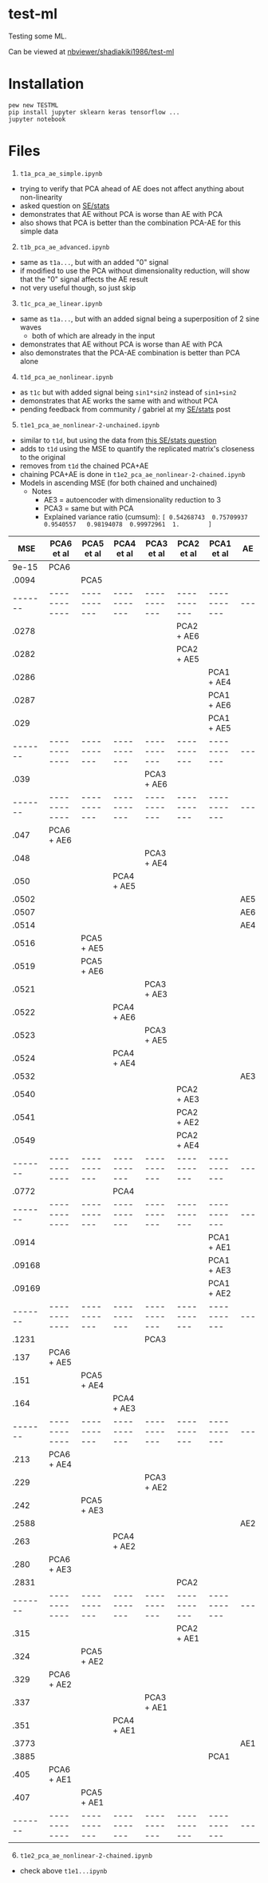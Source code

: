 # test-ml
Testing some ML.

Can be viewed at [nbviewer/shadiakiki1986/test-ml](https://nbviewer.jupyter.org/github/shadiakiki1986/test-ml/)

# Installation
```
pew new TESTML
pip install jupyter sklearn keras tensorflow ...
jupyter notebook
```

# Files
1. `t1a_pca_ae_simple.ipynb`
  - trying to verify that PCA ahead of AE does not affect anything about non-linearity
  - asked question on [SE/stats](https://stats.stackexchange.com/questions/292181/does-pca-ahead-of-an-autoencoder-deter-it-from-detecting-non-linearity)
  - demonstrates that AE without PCA is worse than AE with PCA
  - also shows that PCA is better than the combination PCA-AE for this simple data

2. `t1b_pca_ae_advanced.ipynb`
  - same as `t1a...`, but with an added "0" signal
  - if modified to use the PCA without dimensionality reduction, will show that the "0" signal affects the AE result
  - not very useful though, so just skip

3. `t1c_pca_ae_linear.ipynb`
  - same as `t1a...`, but with an added signal being a superposition of 2 sine waves
    - both of which are already in the input
  - demonstrates that AE without PCA is worse than AE with PCA
  - also demonstrates that the PCA-AE combination is better than PCA alone

4. `t1d_pca_ae_nonlinear.ipynb`
  - as `t1c` but with added signal being `sin1*sin2` instead of `sin1+sin2`
  - demonstrates that AE works the same with and without PCA
  - pending feedback from community / gabriel at my [SE/stats](https://stats.stackexchange.com/questions/292181/does-pca-ahead-of-an-autoencoder-deter-it-from-detecting-non-linearity) post

5. `t1e1_pca_ae_nonlinear-2-unchained.ipynb`
  - similar to `t1d`, but using the data from [this SE/stats question](https://stats.stackexchange.com/questions/190148/autoencoder-pca-tensorflow?rq=1)
  - adds to `t1d` using the MSE to quantify the replicated matrix's closeness to the original
  - removes from `t1d` the chained PCA+AE
  - chaining PCA+AE is done in `t1e2_pca_ae_nonlinear-2-chained.ipynb`
  - Models in ascending MSE (for both chained and unchained)
    - Notes
      - AE3 = autoencoder with dimensionality reduction to 3
      - PCA3 = same but with PCA
      - Explained variance ratio (cumsum): `[ 0.54268743  0.75709937  0.9540557   0.98194078  0.99972961  1.        ]`

| MSE   | PCA6 et al |PCA5 et al |PCA4 et al |PCA3 et al |PCA2 et al |PCA1 et al |AE |
|-------|------------|-----------|-----------|-----------|-----------|-----------|---|
| 9e-15 | PCA6       |           |           |           |           |           |   |
| .0094 |            |PCA5       |           |           |           |           |   |
|-------|------------|-----------|-----------|-----------|-----------|-----------|---|
| .0278 |            |           |           |           |PCA2 + AE6 |           |   |
| .0282 |            |           |           |           |PCA2 + AE5 |           |   |
| .0286 |            |           |           |           |           |PCA1 + AE4 |   |
| .0287 |            |           |           |           |           |PCA1 + AE6 |   |
| .029  |            |           |           |           |           |PCA1 + AE5 |   |
|-------|------------|-----------|-----------|-----------|-----------|-----------|---|
| .039  |            |           |           |PCA3 + AE6 |           |           |   |
|-------|------------|-----------|-----------|-----------|-----------|-----------|---|
| .047  | PCA6 + AE6 |           |           |           |           |           |   |
| .048  |            |           |           |PCA3 + AE4 |           |           |   |
| .050  |            |           |PCA4 + AE5 |           |           |           |   |
| .0502 |            |           |           |           |           |           |AE5|
| .0507 |            |           |           |           |           |           |AE6|
| .0514 |            |           |           |           |           |           |AE4|
| .0516 |            |PCA5 + AE5 |           |           |           |           |   |
| .0519 |            |PCA5 + AE6 |           |           |           |           |   |
| .0521 |            |           |           |PCA3 + AE3 |           |           |   |
| .0522 |            |           |PCA4 + AE6 |           |           |           |   |
| .0523 |            |           |           |PCA3 + AE5 |           |           |   |
| .0524 |            |           |PCA4 + AE4 |           |           |           |   |
| .0532 |            |           |           |           |           |           |AE3|
| .0540 |            |           |           |           |PCA2 + AE3 |           |   |
| .0541 |            |           |           |           |PCA2 + AE2 |           |   |
| .0549 |            |           |           |           |PCA2 + AE4 |           |   |
|-------|------------|-----------|-----------|-----------|-----------|-----------|---|
| .0772 |            |           |PCA4       |           |           |           |   |
|-------|------------|-----------|-----------|-----------|-----------|-----------|---|
| .0914 |            |           |           |           |           |PCA1 + AE1 |   |
| .09168|            |           |           |           |           |PCA1 + AE3 |   |
| .09169|            |           |           |           |           |PCA1 + AE2 |   |
|-------|------------|-----------|-----------|-----------|-----------|-----------|---|
| .1231 |            |           |           |PCA3       |           |           |   |
| .137  | PCA6 + AE5 |           |           |           |           |           |   |
| .151  |            |PCA5 + AE4 |           |           |           |           |   |
| .164  |            |           |PCA4 + AE3 |           |           |           |   |
|-------|------------|-----------|-----------|-----------|-----------|-----------|---|
| .213  | PCA6 + AE4 |           |           |           |           |           |   |
| .229  |            |           |           |PCA3 + AE2 |           |           |   |
| .242  |            |PCA5 + AE3 |           |           |           |           |   |
| .2588 |            |           |           |           |           |           |AE2|
| .263  |            |           |PCA4 + AE2 |           |           |           |   |
| .280  | PCA6 + AE3 |           |           |           |           |           |   |
| .2831 |            |           |           |           |PCA2       |           |   |
|-------|------------|-----------|-----------|-----------|-----------|-----------|---|
| .315  |            |           |           |           |PCA2 + AE1 |           |   |
| .324  |            |PCA5 + AE2 |           |           |           |           |   |
| .329  | PCA6 + AE2 |           |           |           |           |           |   |
| .337  |            |           |           |PCA3 + AE1 |           |           |   |
| .351  |            |           |PCA4 + AE1 |           |           |           |   |
| .3773 |            |           |           |           |           |           |AE1|
| .3885 |            |           |           |           |           |PCA1       |   |
| .405  | PCA6 + AE1 |           |           |           |           |           |   |
| .407  |            |PCA5 + AE1 |           |           |           |           |   |
|-------|------------|-----------|-----------|-----------|-----------|-----------|---|


6. `t1e2_pca_ae_nonlinear-2-chained.ipynb`
  - check above `t1e1...ipynb`
